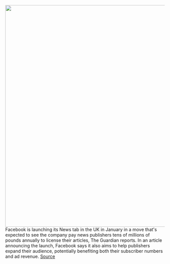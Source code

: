 <img src='https://cdn.vox-cdn.com/thumbor/e-Yeh1Pil4_SfePnZQqsmGj6C1M=/0x0:2040x1360/1200x800/filters:focal(857x517:1183x843)/cdn.vox-cdn.com/uploads/chorus_image/image/68041736/jbareham_180405_1777_facebook_0003.0.jpg' width='700px' /><br/>
Facebook is launching its News tab in the UK in January in a move that's expected to see the company pay news publishers tens of millions of pounds annually to license their articles, The Guardian reports. In an article announcing the launch, Facebook says it also aims to help publishers expand their audience, potentially benefiting both their subscriber numbers and ad revenue.
<a href='https://www.theverge.com/2020/12/1/21754847/facebook-news-tab-uk-launch-january-2021-paying-publishers-partner'> Source <a/>